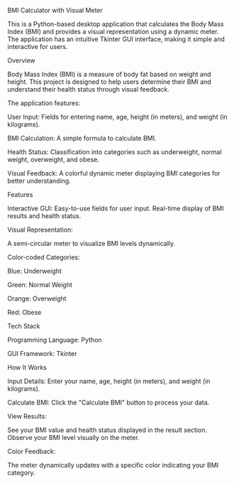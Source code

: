 
BMI Calculator with Visual Meter   

This is a Python-based desktop application that calculates the Body Mass Index (BMI) and provides a visual representation using a dynamic meter. The application has an intuitive Tkinter GUI interface, making it simple and interactive for users.

Overview

Body Mass Index (BMI) is a measure of body fat based on weight and height. This project is designed to help users determine their BMI and understand their health status through visual feedback.

The application features:

User Input: Fields for entering name, age, height (in meters), and weight (in kilograms).

BMI Calculation: A simple formula to calculate BMI.

Health Status: Classification into categories such as underweight, normal weight, overweight, and obese.

Visual Feedback: A colorful dynamic meter displaying BMI categories for better understanding.

Features

Interactive GUI:
Easy-to-use fields for user input.
Real-time display of BMI results and health status.

Visual Representation:

A semi-circular meter to visualize BMI levels dynamically.

Color-coded Categories:

Blue: Underweight

Green: Normal Weight

Orange: Overweight

Red: Obese

Tech Stack

Programming Language: Python

GUI Framework: Tkinter

How It Works

Input Details:
Enter your name, age, height (in meters), and weight (in kilograms).

Calculate BMI:
Click the "Calculate BMI" button to process your data.

View Results:

See your BMI value and health status displayed in the result section.
Observe your BMI level visually on the meter.

Color Feedback:

The meter dynamically updates with a specific color indicating your BMI category.
